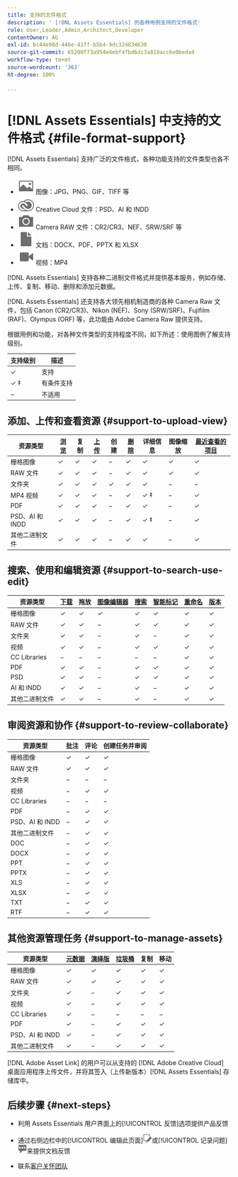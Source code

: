 ```yaml
---
title: 支持的文件格式
description: ' [!DNL Assets Essentials] 的各种用例支持的文件格式'
role: User,Leader,Admin,Architect,Developer
contentOwner: AG
exl-id: bc44e98d-446e-41ff-b5b4-9dc324834630
source-git-commit: 65200f73a954e4ebf4fbd6dc3a819acc6e0beda4
workflow-type: tm+mt
source-wordcount: '363'
ht-degree: 100%

---
```


# [!DNL Assets Essentials] 中支持的文件格式 {#file-format-support}

[!DNL Assets Essentials] 支持广泛的文件格式，各种功能支持的文件类型也各不相同。

* ![图像文件类型图标](assets/image-icon.svg) 图像：JPG、PNG、GIF、TIFF 等
* ![Creative Cloud 类型图标](assets/creative-cloud-files.svg) Creative Cloud 文件：PSD、AI 和 INDD
* ![相机类型图标](assets/camera-icon.svg) Camera RAW 文件：CR2/CR3、NEF、SRW/SRF 等
* ![文档文件类型图标](assets/document-icon.svg) 文档：DOCX、PDF、PPTX 和 XLSX
* ![视频文件类型图标](assets/video-icon.svg) 视频：MP4

[!DNL Assets Essentials] 支持各种二进制文件格式并提供基本服务，例如存储、上传、复制、移动、删除和添加元数据。

[!DNL Assets Essentials] 还支持各大领先相机制造商的各种 Camera Raw 文件，包括 Canon (CR2/CR3)、Nikon (NEF)、Sony (SRW/SRF)、Fujifilm (RAF)、Olympus (ORF) 等，此功能由 Adobe Camera Raw 提供支持。

根据用例和功能，对各种文件类型的支持程度不同，如下所述：使用图例了解支持级别。

| 支持级别 | 描述 |
|-------------------|-------------------------|
| ✓ | 支持 |
| ✓ ‡ | 有条件支持 |
| − | 不适用 |

## 添加、上传和查看资源 {#support-to-upload-view}

<!-- TBD: For AEM, AI files require the PDF option to be selected when saving the AI file.
-->

| 资源类型 | [浏览](/help/using/navigate-view.md) | 复制 | [上传](/help/using/add-delete.md) | 创建 | [删除](/help/using/add-delete.md#delete-assets) | 详细信息 | 图像缩放 | [最近查看的项目](/help/using/navigate-view.md) |
|-------------------|----------|----------|----------|----------|----------|-------------------|------------|-----------------|
| 栅格图像 | ✓ | ✓ | ✓ | − | ✓ | ✓ | ✓ | ✓ |
| RAW 文件 | ✓ | ✓ | ✓ | − | ✓ | ✓ | ✓ | ✓ |
| 文件夹 | ✓ | ✓ | ✓ | ✓ | ✓ | ✓ | − | − |
| MP4 视频 | ✓ | ✓ | ✓ | − | ✓ | ✓ ‡ | − | ✓ |
| PDF | ✓ | ✓ | ✓ | − | ✓ | ✓ | − | ✓ |
| PSD、AI 和 INDD | ✓ | ✓ | ✓ | − | ✓ | ✓ ‡ | − | ✓ |
| 其他二进制文件 | ✓ | ✓ | ✓ | − | ✓ | ✓ | − | ✓ |

<!-- Hiding CC Libraries (considered beta) as per PM feedback.
| CC Libraries  | &#10003; | &minus;  | &#10003; | &#10003; | &#10003; | &#10003; | &minus;    | &minus;         |
-->

## 搜索、使用和编辑资源 {#support-to-search-use-edit}

| 资源类型 | [下载](/help/using/manage-organize.md#download) | 拖放 | [图像编辑器](/help/using/edit-images.md) | [搜索](/help/using/search.md) | [智能标记](/help/using/metadata.md#tags) | [重命名](/help/using/manage-organize.md) | [版本](/help/using/manage-organize.md#versions-of-assets) |
|---------------|----------|---------------|--------------|----------|------------|----------|----------|
| 栅格图像 | ✓ | ✓ | ✓ | ✓ | ✓ | ✓ | ✓ |
| RAW 文件 | ✓ | ✓ | − | ✓ | ✓ | ✓ | ✓ | ✓ |
| 文件夹 | ✓ | ✓ | − | ✓ | − | ✓ | ✓ |
| 视频 | ✓ | ✓ | − | ✓ | ✓ | ✓ | ✓ |
| CC Libraries | − | − | − | − | − | ✓ | ✓ |
| PDF | ✓ | ✓ | − | ✓ | ✓ | ✓ | ✓ |
| PSD | ✓ | ✓ | − | ✓ | ✓ | ✓ | ✓ |
| AI 和 INDD | ✓ | ✓ | − | ✓ | − | ✓ | ✓ |
| 其他二进制文件 | ✓ | ✓ | − | ✓ | − | ✓ | ✓ |


## 审阅资源和协作 {#support-to-review-collaborate}

| 资源类型 | 批注 | 评论 | 创建任务并审阅 |
|---------------|----------|----------|-------------------------|
| 栅格图像 | ✓ | ✓ | ✓ |
| RAW 文件 | ✓ | ✓ | ✓ |
| 文件夹 | − | − | − |
| 视频 | − | ✓ | ✓ |
| CC Libraries | − | − | − |
| PDF | − | ✓ | ✓ |
| PSD、AI 和 INDD | − | ✓ | ✓ |
| 其他二进制文件 | − | ✓ | ✓ |
| DOC | − | ✓ | ✓ |
| DOCX | − | ✓ | ✓ |
| PPT | − | ✓ | ✓ |
| PPTX | − | ✓ | ✓ |
| XLS | − | ✓ | ✓ |
| XLSX | − | ✓ | ✓ |
| TXT | − | ✓ | ✓ |
| RTF | − | ✓ | ✓ |

## 其他资源管理任务 {#support-to-manage-assets}

| 资源类型 | [元数据](/help/using/metadata.md) | [演绎版](/help/using/add-delete.md#renditions) | [垃圾桶](/help/using/add-delete.md#delete-assets) | 复制 | 移动 |
|---------------|-------------------|------------|----------|----------|----------|
| 栅格图像 | ✓ | ✓ | ✓ | ✓ | ✓ |
| RAW 文件 | ✓ | ✓ | ✓ | ✓ | ✓ |
| 文件夹 | ✓ | − | ✓ | ✓ | ✓ |
| 视频 | ✓ | − | ✓ | ✓ | ✓ |
| CC Libraries | ✓ | − | − | − | − |
| PDF | ✓ | − | ✓ | ✓ | ✓ |
| PSD、AI 和 INDD | ✓ | − | ✓ | ✓ | ✓ |
| 其他二进制文件 | ✓ | − | ✓ | ✓ | ✓ |

[!DNL Adobe Asset Link] 的用户可以从支持的 [!DNL Adobe Creative Cloud] 桌面应用程序上传文件，并将其签入（上传新版本）[!DNL Assets Essentials] 存储库中。

<!-- TBD: Saving the template table separately for later use.
| Asset type    | Features |
|---------------|----------|
| Raster images |          |
| Folders       |          |
| Videos        |          |
| CC Libraries  |          |
| PDF files     |          |
| PSD           |          |
| AI            |          |
| INDD          |          |

>[!MORELIKETHIS]
>
>* []()
-->

## 后续步骤 {#next-steps}

* 利用 Assets Essentials 用户界面上的[!UICONTROL 反馈]选项提供产品反馈

* 通过右侧边栏中的[!UICONTROL 编辑此页面]![编辑页面](assets/do-not-localize/edit-page.png)或[!UICONTROL 记录问题]![创建 GitHub 问题](assets/do-not-localize/github-issue.png)来提供文档反馈

* 联系[客户关怀团队](https://experienceleague.adobe.com/?support-solution=General#support)
